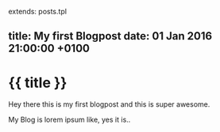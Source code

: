 extends: posts.tpl

title:   My first Blogpost
date:    01 Jan 2016 21:00:00 +0100
---
# {{ title }}

Hey there this is my first blogpost and this is super awesome.

My Blog is lorem ipsum like, yes it is..
